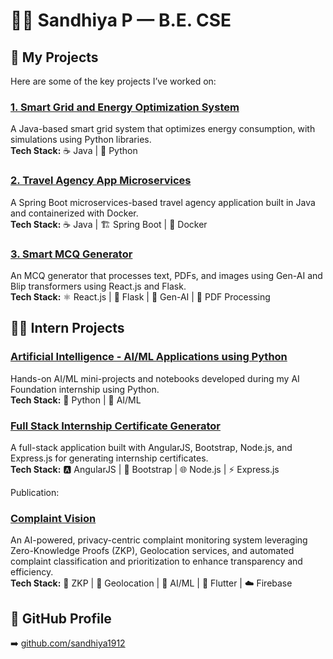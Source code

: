 # 👩‍💻 Sandhiya P — B.E. CSE

## 💼 My Projects

Here are some of the key projects I’ve worked on:

### [1️. Smart Grid and Energy Optimization System](https://github.com/sandhiya1912/Smart_Grid_System)  
A Java-based smart grid system that optimizes energy consumption, with simulations using Python libraries.  
**Tech Stack:** ☕ Java | 🐍 Python

### [2. Travel Agency App Microservices](https://github.com/sandhiya1912/TravelAgencyMicroservices)  
A Spring Boot microservices-based travel agency application built in Java and containerized with Docker.  
**Tech Stack:** ☕ Java | 🏗️ Spring Boot | 🐳 Docker

### [3. Smart MCQ Generator](https://github.com/sandhiya1912/Quiz-Generator)  
An MCQ generator that processes text, PDFs, and images using Gen-AI and Blip transformers using React.js and Flask.  
**Tech Stack:** ⚛️ React.js | 🐍 Flask | 🤖 Gen-AI | 📄 PDF Processing

## 🧑‍🏫 Intern Projects

### [Artificial Intelligence - AI/ML Applications using Python](https://github.com/sandhiya1912/AL-ML-concepts)  
Hands-on AI/ML mini-projects and notebooks developed during my AI Foundation internship using Python.  
**Tech Stack:** 🐍 Python | 🤖 AI/ML

### [Full Stack Internship Certificate Generator](https://github.com/sandhiya1912/Angular-intern-project)  
A full-stack application built with AngularJS, Bootstrap, Node.js, and Express.js for generating internship certificates.  
**Tech Stack:** 🅰️ AngularJS | 🎨 Bootstrap | 🌐 Node.js | ⚡ Express.js

Publication:

### [Complaint Vision](https://github.com/sandhiya1912/ComplaintVision)  
An AI-powered, privacy-centric complaint monitoring system leveraging Zero-Knowledge Proofs (ZKP), Geolocation services, and automated complaint classification and prioritization to enhance transparency and efficiency.  
**Tech Stack:** 🔐 ZKP | 📍 Geolocation | 🤖 AI/ML | 📱 Flutter | ☁️ Firebase

## 🔗 GitHub Profile  
➡️ [github.com/sandhiya1912](https://github.com/sandhiya1912)
